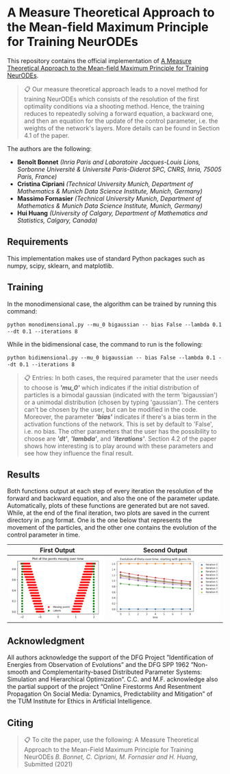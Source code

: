 # A Measure Theoretical Approach to the Mean-field Maximum Principle for Training NeurODEs

This repository contains the official implementation of [A Measure Theoretical Approach to the Mean-field Maximum Principle for Training NeurODEs](https://arxiv.org/). 

>📋  Our measure theoretical approach leads to a novel method for training NeurODEs which consists of the resolution of the first optimality conditions via a shooting method. Hence, the training reduces to repeatedly solving a forward equation, a backward one, and then an equation for the update of the control parameter, i.e. the weights of the network's layers. More details can be found in Section 4.1 of the paper.

The authors are the following:
* **Benoît Bonnet** _(Inria Paris and Laboratoire Jacques-Louis Lions, Sorbonne Université & Université Paris-Diderot SPC, CNRS, Inria, 75005 Paris, France)_ 
* **Cristina Cipriani** _(Technical University Munich, Department of Mathematics & Munich Data Science Institute, Munich, Germany)_
* **Massimo Fornasier** _(Technical University Munich, Department of Mathematics & Munich Data Science Institute, Munich, Germany)_
* **Hui Huang** _(University of Calgary, Department of Mathematics and Statistics, Calgary, Canada)_

## Requirements

This implementation makes use of standard Python packages such as numpy, scipy, sklearn, and matplotlib.

## Training

In the monodimensional case, the algorithm can be trained by running this command:

```train
python monodimensional.py --mu_0 bigaussian -- bias False --lambda 0.1 --dt 0.1 --iterations 8
```
While in the bidimensional case, the command to run is the following:

```train
python bidimensional.py --mu_0 bigaussian -- bias False --lambda 0.1 --dt 0.1 --iterations 8
```

>📋  Entries: In both cases, the required parameter that the user needs to choose is _**'mu_0'**_ which indicates if the initial distribution of particles is a bimodal gaussian (indicated with the term 'bigaussian') or a unimodal distribution (chosen by typing 'gaussian'). The centers can't be chosen by the user, but can be modified in the code. Moreover, the parameter _**'bias'**_ indicates if there's a bias term in the activation functions of the network. This is set by default to 'False', i.e. no bias. The other parameters that the user has the possibility to choose are _**'dt'**_, _**'lambda'**_, and _**'iterations'**_. Section 4.2 of the paper shows how interesting is to play around with these parameters and see how they influence the final result.  

## Results

Both functions output at each step of every iteration the resolution of the forward and backward equation, and also the one of the parameter update. Automatically, plots of these functions are generated but are not saved. While, at the end of the final iteration, two plots are saved in the current directory in .png format. One is the one below that represents the movement of the particles, and the other one contains the evolution of the control parameter in time.

First Output             |  Second Output
:-------------------------:|:-------------------------:
![](https://github.com/CristinaCipriani/Mean-fieldPMP-NeurODE-training/blob/main/images/bimodal_evolution.PNG)  |  ![](https://github.com/CristinaCipriani/Mean-fieldPMP-NeurODE-training/blob/main/images/evolution_theta_from_zeros.png)

## Acknowledgment
All authors acknowledge the support of the DFG Project ”Identification of Energies from Observation of Evolutions” and the DFG SPP 1962 ”Non-smooth and Complementarity-based Distributed Parameter Systems: Simulation and Hierarchical Optimization”. C.C. and M.F. acknowledge also the partial support of the project “Online Firestorms And Resentment Propagation On Social Media: Dynamics, Predictability and Mitigation” of the TUM Institute for Ethics in Artificial Intelligence.

## Citing

>📋 To cite the paper, use the following:
A Measure Theoretical Approach to the Mean-Field Maximum Principle for Training NeurODEs _B. Bonnet, C. Cipriani, M. Fornasier and H. Huang_, Submitted (2021)
